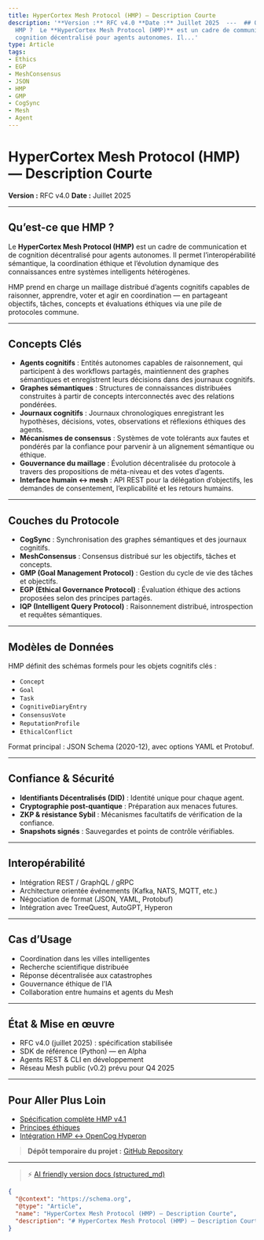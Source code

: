 ```yaml
---
title: HyperCortex Mesh Protocol (HMP) — Description Courte
description: '**Version :** RFC v4.0 **Date :** Juillet 2025  ---  ## Qu’est-ce que
  HMP ?  Le **HyperCortex Mesh Protocol (HMP)** est un cadre de communication et de
  cognition décentralisé pour agents autonomes. Il...'
type: Article
tags:
- Ethics
- EGP
- MeshConsensus
- JSON
- HMP
- GMP
- CogSync
- Mesh
- Agent
---
```


# HyperCortex Mesh Protocol (HMP) — Description Courte

**Version :** RFC v4.0
**Date :** Juillet 2025

---

## Qu’est-ce que HMP ?

Le **HyperCortex Mesh Protocol (HMP)** est un cadre de communication et de cognition décentralisé pour agents autonomes. Il permet l’interopérabilité sémantique, la coordination éthique et l’évolution dynamique des connaissances entre systèmes intelligents hétérogènes.

HMP prend en charge un maillage distribué d’agents cognitifs capables de raisonner, apprendre, voter et agir en coordination — en partageant objectifs, tâches, concepts et évaluations éthiques via une pile de protocoles commune.

---

## Concepts Clés

* **Agents cognitifs** : Entités autonomes capables de raisonnement, qui participent à des workflows partagés, maintiennent des graphes sémantiques et enregistrent leurs décisions dans des journaux cognitifs.
* **Graphes sémantiques** : Structures de connaissances distribuées construites à partir de concepts interconnectés avec des relations pondérées.
* **Journaux cognitifs** : Journaux chronologiques enregistrant les hypothèses, décisions, votes, observations et réflexions éthiques des agents.
* **Mécanismes de consensus** : Systèmes de vote tolérants aux fautes et pondérés par la confiance pour parvenir à un alignement sémantique ou éthique.
* **Gouvernance du maillage** : Évolution décentralisée du protocole à travers des propositions de méta-niveau et des votes d’agents.
* **Interface humain ↔ mesh** : API REST pour la délégation d’objectifs, les demandes de consentement, l’explicabilité et les retours humains.

---

## Couches du Protocole

* **CogSync** : Synchronisation des graphes sémantiques et des journaux cognitifs.
* **MeshConsensus** : Consensus distribué sur les objectifs, tâches et concepts.
* **GMP (Goal Management Protocol)** : Gestion du cycle de vie des tâches et objectifs.
* **EGP (Ethical Governance Protocol)** : Évaluation éthique des actions proposées selon des principes partagés.
* **IQP (Intelligent Query Protocol)** : Raisonnement distribué, introspection et requêtes sémantiques.

---

## Modèles de Données

HMP définit des schémas formels pour les objets cognitifs clés :

* `Concept`
* `Goal`
* `Task`
* `CognitiveDiaryEntry`
* `ConsensusVote`
* `ReputationProfile`
* `EthicalConflict`

Format principal : JSON Schema (2020-12), avec options YAML et Protobuf.

---

## Confiance & Sécurité

* **Identifiants Décentralisés (DID)** : Identité unique pour chaque agent.
* **Cryptographie post-quantique** : Préparation aux menaces futures.
* **ZKP & résistance Sybil** : Mécanismes facultatifs de vérification de la confiance.
* **Snapshots signés** : Sauvegardes et points de contrôle vérifiables.

---

## Interopérabilité

* Intégration REST / GraphQL / gRPC
* Architecture orientée événements (Kafka, NATS, MQTT, etc.)
* Négociation de format (JSON, YAML, Protobuf)
* Intégration avec TreeQuest, AutoGPT, Hyperon

---

## Cas d’Usage

* Coordination dans les villes intelligentes
* Recherche scientifique distribuée
* Réponse décentralisée aux catastrophes
* Gouvernance éthique de l’IA
* Collaboration entre humains et agents du Mesh

---

## État & Mise en œuvre

* RFC v4.0 (juillet 2025) : spécification stabilisée
* SDK de référence (Python) — en Alpha
* Agents REST & CLI en développement
* Réseau Mesh public (v0.2) prévu pour Q4 2025

---

## Pour Aller Plus Loin

* [Spécification complète HMP v4.1](HMP-0004-v4.1.md)
* [Principes éthiques](HMP-Ethics.md)
* [Intégration HMP ↔ OpenCog Hyperon](HMP_Hyperon_Integration.md)

> **Dépôt temporaire du projet :** [GitHub Repository](https://github.com/kagvi13/HMP)


---
> ⚡ [AI friendly version docs (structured_md)](../index.md)


```json
{
  "@context": "https://schema.org",
  "@type": "Article",
  "name": "HyperCortex Mesh Protocol (HMP) — Description Courte",
  "description": "# HyperCortex Mesh Protocol (HMP) — Description Courte  **Version :** RFC v4.0 **Date :** Juillet 20..."
}
```
